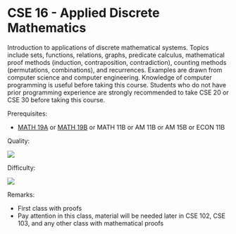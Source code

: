 # CSE 16 - Applied Discrete Mathematics

Introduction to applications of discrete mathematical systems. Topics include sets, functions, relations, graphs, predicate calculus, mathematical proof methods (induction, contraposition, contradiction), counting methods (permutations, combinations), and recurrences. Examples are drawn from computer science and computer engineering. Knowledge of computer programming is useful before taking this course. Students who do not have prior programming experience are strongly recommended to take CSE 20 or CSE 30 before taking this course.

Prerequisites:

- [MATH 19A](MATH19A.md) or [MATH 19B](MATH19B.md) or MATH 11B or AM 11B or AM 15B or ECON 11B

Quality:

![](../Media/4_5star.png)

Difficulty:

![](../Media/3star.png)

Remarks:

- First class with proofs
- Pay attention in this class, material will be needed later in CSE 102, CSE 103, and any other class with mathematical proofs